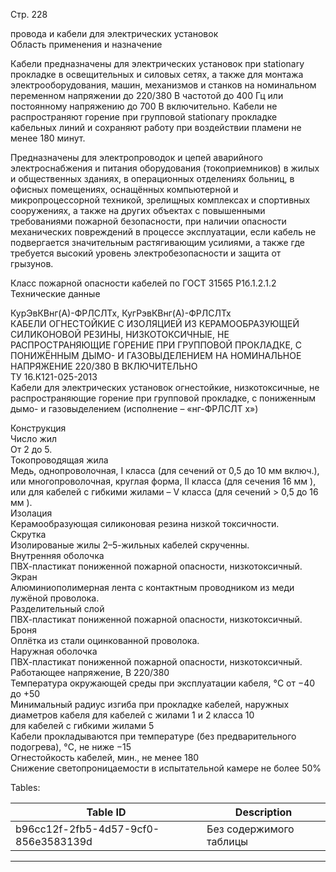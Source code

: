 Стр. 228

провода и кабели для электрических установок  
Область применения и назначение  

Кабели предназначены для электрических установок при stationary прокладке в освещительных и силовых сетях, а также для монтажа электрооборудования, машин, механизмов и станков на номинальном переменном напряжении до 220/380 В частотой до 400 Гц или постоянному напряжению до 700 В включительно. Кабели не распространяют горение при групповой stationary прокладке кабельных линий и сохраняют работу при воздействии пламени не менее 180 минут.

Предназначены для электропроводок и цепей аварийного электроснабжения и питания оборудования (токоприемников) в жилых и общественных зданиях, в операционных отделениях больниц, в офисных помещениях, оснащённых компьютерной и микропроцессорной техникой, зрелищных комплексах и спортивных сооружениях, а также на других объектах с повышенными требованиями пожарной безопасности, при наличии опасности механических повреждений в процессе эксплуатации, если кабель не подвергается значительным растягивающим усилиями, а также где требуется высокий уровень электробезопасности и защита от грызунов.

Класс пожарной опасности кабелей по ГОСТ 31565 P1б.1.2.1.2  
Технические данные  

КурЭвКВнг(А)-ФРЛСЛТх, 
КугРэвКВнг(А)-ФРЛСЛТх  
КАБЕЛИ ОГНЕСТОЙКИЕ С ИЗОЛЯЦИЕЙ ИЗ КЕРАМООБРАЗУЮЩЕЙ СИЛИКОНОВОЙ РЕЗИНЫ, НИЗКОТОКСИЧНЫЕ, НЕ РАСПРОСТРАНЯЮЩИЕ ГОРЕНИЕ ПРИ ГРУППОВОЙ ПРОКЛАДКЕ, С ПОНИЖЁННЫМ ДЫМО- И ГАЗОВЫДЕЛЕНИЕМ НА НОМИНАЛЬНОЕ НАПРЯЖЕНИЕ 220/380 В ВКЛЮЧИТЕЛЬНО  
ТУ 16.К121-025-2013  
Кабели для электрических установок огнестойкие, низкотоксичные, не распространяющие горение при групповой прокладке, с пониженным дымо- и газовыделением (исполнение – «нг-ФРЛСЛТ х»)

Конструкция  
Число жил  
От 2 до 5.  
Токопроводящая жила  
Медь, однопроволочная, I класса (для сечений от 0,5 до 10 мм включ.), или многопроволочная, круглая форма, II класса (для сечения 16 мм ), или для кабелей с гибкими жилами – V класса (для сечений > 0,5 до 16 мм ).  
Изолация  
Керамообразующая силиконовая резина низкой токсичности.  
Скрутка  
Изолированые жилы 2–5-жильных кабелей скрученны.  
Внутренняя оболочка  
ПВХ-пластикат пониженной пожарной опасности, низкотоксичный.  
Экран  
Алюминиополимерная лента с контактным проводником из меди лужёной проволока.  
Разделительный слой  
ПВХ-пластикат пониженной пожарной опасности, низкотоксичный.  
Броня  
Оплётка из стали оцинкованной проволока.  
Наружная оболочка  
ПВХ-пластикат пониженной пожарной опасности, низкотоксичный.  
Работающее напряжение, В 220/380  
Температура окружающей среды при эксплуатации кабеля, °C от −40 до +50  
Минимальный радиус изгиба при прокладке кабелей, наружных диаметров кабеля для кабелей с жилами 1 и 2 класса 10  
для кабелей с гибкими жилами 5  
Кабели прокладываются при температуре (без предварительного подогрева), °C, не ниже −15  
Огнестойкость кабелей, мин., не менее 180  
Снижение светопроницаемости в испытательной камере не более 50%  

Tables:

| Table ID | Description |
|----------|-------------|
| b96cc12f-2fb5-4d57-9cf0-856e3583139d | Без содержимого таблицы |

---
